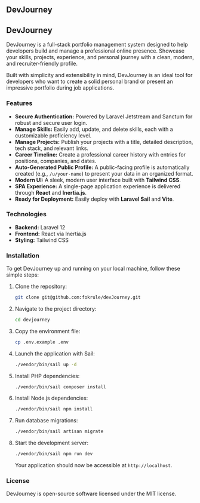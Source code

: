 ## DevJourney

## DevJourney

DevJourney is a full-stack portfolio management system designed to help developers build and manage a professional online presence. Showcase your skills, projects, experience, and personal journey with a clean, modern, and recruiter-friendly profile.

Built with simplicity and extensibility in mind, DevJourney is an ideal tool for developers who want to create a solid personal brand or present an impressive portfolio during job applications.

### Features

  - **Secure Authentication:** Powered by Laravel Jetstream and Sanctum for robust and secure user login.
  - **Manage Skills:** Easily add, update, and delete skills, each with a customizable proficiency level.
  - **Manage Projects:** Publish your projects with a title, detailed description, tech stack, and relevant links.
  - **Career Timeline:** Create a professional career history with entries for positions, companies, and dates.
  - **Auto-Generated Public Profile:** A public-facing profile is automatically created (e.g., `/u/your-name`) to present your data in an organized format.
  - **Modern UI:** A sleek, modern user interface built with **Tailwind CSS**.
  - **SPA Experience:** A single-page application experience is delivered through **React** and **Inertia.js**.
  - **Ready for Deployment:** Easily deploy with **Laravel Sail** and **Vite**.

### Technologies

  - **Backend:** Laravel 12
  - **Frontend:** React via Inertia.js
  - **Styling:** Tailwind CSS

### Installation

To get DevJourney up and running on your local machine, follow these simple steps:

1.  Clone the repository:

    ```bash
    git clone git@github.com:fokrule/devJourney.git
    ```

2.  Navigate to the project directory:

    ```bash
    cd devjourney
    ```

3.  Copy the environment file:

    ```bash
    cp .env.example .env
    ```

4.  Launch the application with Sail:

    ```bash
    ./vendor/bin/sail up -d
    ```

5.  Install PHP dependencies:

    ```bash
    ./vendor/bin/sail composer install
    ```

6.  Install Node.js dependencies:

    ```bash
    ./vendor/bin/sail npm install
    ```

7.  Run database migrations:

    ```bash
    ./vendor/bin/sail artisan migrate
    ```

8.  Start the development server:

    ```bash
    ./vendor/bin/sail npm run dev
    ```

    Your application should now be accessible at `http://localhost`.

### License

DevJourney is open-source software licensed under the MIT license.